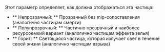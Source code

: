 Этот параметр определяет, как должна отображаться эта частица:

* ** Непрозрачный: ** Прозрачный без mip-сопоставления (аналогично частицам смерти)
* ** Полупрозрачный: ** Частично прозрачный и наиболее ресурсоемкий вариант (аналогично частицам эффекта зелья)
* ** Горит: ** Светящаяся частица, которая излучает свет в течение своей жизни (аналогично частицам взрыва)
